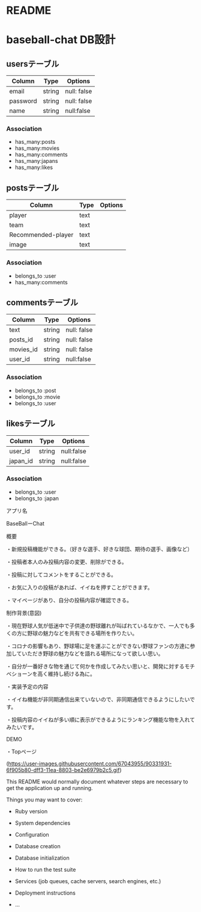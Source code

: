 # README

# baseball-chat DB設計
## usersテーブル
|Column|Type|Options|
|------|----|-------|
|email|string|null: false|
|password|string|null: false|
|name|string|null:false|

### Association
- has_many:posts
- has_many:movies
- has_many:comments
- has_many:japans
- has_many:likes

## postsテーブル
|Column|Type|Options|
|------|----|-------|
|player|text||
|team|text||
|Recommended-player|text||
|image|text||

### Association
- belongs_to :user
- has_many:comments

## commentsテーブル
|Column|Type|Options|
|------|----|-------|
|text|string|null: false|
|posts_id|string|null: false|
|movies_id|string|null: false|
|user_id|string|null:false|

### Association
- belongs_to :post
- belongs_to :movie
- belongs_to :user

## likesテーブル
|Column|Type|Options|
|------|----|-------|
|user_id|string|null:false|
|japan_id|string|null:false|

### Association
- belongs_to :user
- belongs_to :japan

アプリ名

BaseBallーChat

概要

・新規投稿機能ができる。（好きな選手、好きな球団、期待の選手、画像など）

・投稿者本人のみ投稿内容の変更、削除ができる。

・投稿に対してコメントをすることができる。

・お気に入りの投稿があれば、イイねを押すことができます。

・マイページがあり、自分の投稿内容が確認できる。

制作背景(意図)

・現在野球人気が低迷中で子供達の野球離れが叫ばれているなかで、一人でも多くの方に野球の魅力などを共有できる場所を作りたい。

・コロナの影響もあり、野球場に足を運ぶことができない野球ファンの方達に参加していただき野球の魅力などを語れる場所になって欲しい思い。

・自分が一番好きな物を通じて何かを作成してみたい思いと、開発に対するモチベショーンを高く維持し続ける為に。

・実装予定の内容

・イイね機能が非同期通信出来ていないので、非同期通信できるようにしたいです。

・投稿内容のイイねが多い順に表示ができるようにランキング機能な物を入れてみたいです。

DEMO

・Topページ

(https://user-images.githubusercontent.com/67043955/90331931-6f905b80-dff3-11ea-8803-be2e6979b2c5.gif)


This README would normally document whatever steps are necessary to get the
application up and running.

Things you may want to cover:

* Ruby version

* System dependencies

* Configuration

* Database creation

* Database initialization

* How to run the test suite

* Services (job queues, cache servers, search engines, etc.)

* Deployment instructions

* ...

